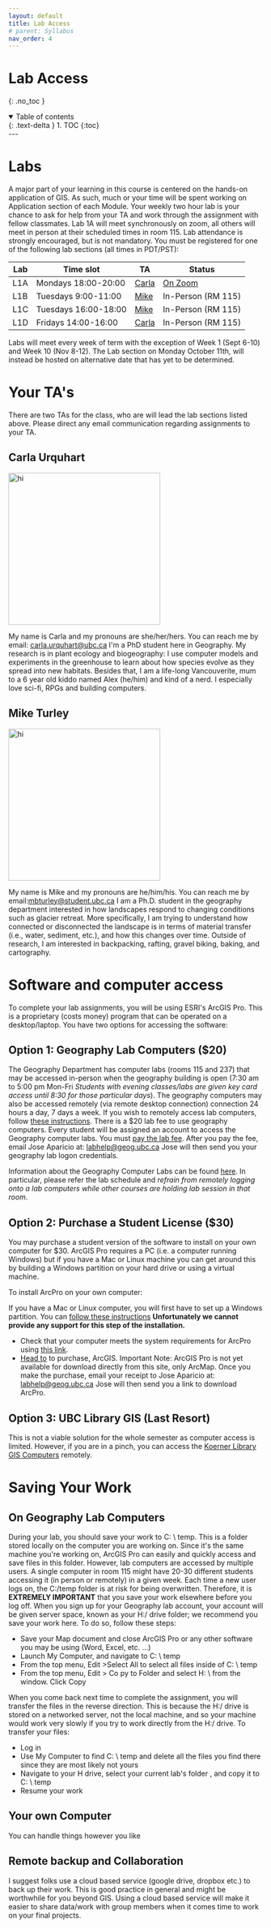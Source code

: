 ```yaml
---
layout: default
title: Lab Access
# parent: Syllabus
nav_order: 4
---
```



# Lab Access
{: .no_toc }

<details open markdown="block">
  <summary>
    Table of contents
  </summary>
  {: .text-delta }
1. TOC
{:toc}
</details>
---


# Labs

A major part of your learning in this course is centered on the hands-on application of GIS.  As such, much or your time will be spent working on Application section of each Module.  Your weekly two hour lab is your chance to ask for help from your TA and work through the assignment with fellow classmates.  Lab 1A will meet synchronously on zoom, all others will meet in person at their scheduled times in room 115.  Lab attendance is strongly encouraged, but is not mandatory.  You must be registered for one of the following lab sections (all times in PDT/PST):

|Lab |           Time slot    | TA                        |Status                                                                                |
|----|------------------------|---------------------------|--------------------------------------------------------------------------------------|
|L1A |Mondays 18:00-20:00     |[Carla](#carla-urqhart)    |[On Zoom](https://ubc.zoom.us/j/61994941147?pwd=d1dVdlJ6Yk03ZDBhbEFLS01uTU9EQT09)     |
|L1B |Tuesdays 9:00-11:00     |[Mike](#mike-turley)       |In-Person  (RM 115)                                                                   |
|L1C |Tuesdays 16:00-18:00    |[Mike](#mike-turley)       |In-Person  (RM 115)                                                                   |
|L1D |Fridays 14:00-16:00     |[Carla](#carla-urqhart)    |In-Person  (RM 115)                                                                   |

Labs will meet every week of term with the exception of Week 1 (Sept 6-10) and Week 10 (Nov 8-12).  The Lab section on Monday October 11th, will instead be hosted on alternative date that has yet to be determined.

# Your TA's 

There are two TAs for the class, who are will lead the lab sections listed above.  Please direct any email communication regarding assignments to your TA.

## Carla Urquhart

<img src="images/Carla.jpg" alt="hi" class="inline" width="300"/>

My name is Carla and my pronouns are she/her/hers.  You can reach me by email: carla.urquhart@ubc.ca  I'm a PhD student here in Geography. My research is in plant ecology and biogeography: I use computer models and experiments in the greenhouse to learn about how species evolve as they spread into new habitats. Besides that, I am a life-long Vancouverite, mum to a 6 year old kiddo named Alex (he/him) and kind of a nerd. I especially love sci-fi, RPGs and building computers.

## Mike Turley

<img src="images/Mike.jpg" alt="hi" class="inline" width="300"/>

My name is Mike  and my pronouns are he/him/his.  You can reach me by email:mbturley@student.ubc.ca  I am a Ph.D. student in the geography department interested in how landscapes respond to changing conditions such as glacier retreat. More specifically, I am trying to understand how connected or disconnected the landscape is in terms of material transfer (i.e., water, sediment, etc.), and how this changes over time. Outside of research, I am interested in backpacking, rafting, gravel biking, baking, and cartography.

# Software and computer access

To complete your lab assignments, you will be using ESRI's ArcGIS Pro.  This is a proprietary (costs money) program that can be operated on a desktop/laptop.  You have two options for accessing the software:

## Option 1: Geography Lab Computers ($20)

The Geography Department has computer labs (rooms 115 and 237) that may be accessed in-person when the geography building is open (7:30 am to 5:00 pm Mon-Fri *Students with evening classes/labs are given key card access until 8:30 for those particular days*).  The geography computers may also be accessed remotely (via remote desktop connection) connection 24 hours a day, 7 days a week.  If you wish to remotely access lab computers, follow [these instructions](RemoteDesktop.pdf).  There is a $20 lab fee to use geography computers.  Every student will be assigned an account to access the Geography computer labs. You must [pay the lab fee](http://geog-epayment.sites.olt.ubc.ca/fees/geoglab-fees/).  After you pay the fee, email Jose Aparicio at: labhelp@geog.ubc.ca Jose will then send you your geography lab logon credentials.

Information about the Geography Computer Labs can be found [here](https://geog.ubc.ca/undergraduate/study-resources/).  In particular, please refer the lab schedule and *refrain from remotely logging onto a lab computers while other courses are holding lab session in that room*.

## Option 2: Purchase a Student License ($30)

You may purchase a student version of the software to install on your own computer for $30. ArcGIS Pro requires a PC (i.e. a computer running Windows) but if you have a Mac or Linux machine you can get around this by building a Windows partition on your hard drive or using a virtual machine.


To install ArcPro on your own computer:

If you have a Mac or Linux computer, you will first have to set up a Windows partition. You can [follow these instructions](https://support.apple.com/en-ca/HT201468) **Unfortunately we cannot provide any support for this step of the installation.**
* Check that your computer meets the system requirements for ArcPro using [this link](http://www.systemrequirementslab.com/Client/Standard/?apikey=50F41142-39B0-4061-97C2-BA7B7FE43D0E&refid=1186&item=12433).
* [Head to](http://gis.ubc.ca/software/) to purchase, ArcGIS.  Important Note: ArcGIS Pro is not yet available for download directly from this site, only ArcMap.  Once you make the purchase, email your receipt to Jose Aparicio at: labhelp@geog.ubc.ca Jose will then send you a link to download ArcPro.


## Option 3: UBC Library GIS (Last Resort)

This is not a viable solution for the whole semester as computer access is limited.  However, if you are in a pinch, you can access the [Koerner Library GIS Computers]((https://koerner.library.ubc.ca/blog/remote-access-to-koerner-labs/)) remotely.


# Saving Your Work

## On Geography Lab Computers

During your lab, you should save your work to C: \ temp. This is a folder stored locally on the computer you are working on.  Since it's the same machine you're working on, ArcGIS Pro can easily and quickly access and save files in this folder. However, lab computers are accessed by multiple users.  A single computer in room 115 might have 20-30 different students accessing it (in person or remotely) in a given week.  Each time a new user logs on, the C:/temp folder is at risk for being overwritten.  Therefore, it is **EXTREMELY IMPORTANT** that you save your work elsewhere before you log off.  When you sign up for your Geography lab account, your account will be given server space, known as your H:/ drive folder; we recommend you save your work here. To do so, follow these steps:

* Save your Map document and close ArcGIS Pro or any other software you may be using (Word, Excel, etc. ...)
* Launch My Computer, and navigate to C: \ temp
* From the top menu, Edit >Select All to select all files inside of C: \ temp
* From the top menu, Edit > Co py to Folder and select H: \ from the window. Click Copy

When you come back next time to complete the assignment, you will transfer the files in the reverse direction. This is because the H:/ drive is stored on a networked server, not the local machine, and so your machine would work very slowly if you try to work directly from the H:/ drive. To transfer your files:

* Log in
* Use My Computer to find C: \ temp and delete all the files you find there since they are most likely not yours
* Navigate to your H drive, select your current lab's folder , and copy it to C: \ temp
* Resume your work

## Your own Computer

You can handle things however you like

## Remote backup and Collaboration

I suggest folks use a cloud based service (google drive, dropbox etc.) to back up their work.  This is good practice in general and might be worthwhile for you beyond GIS.  Using a cloud based service will make it easier to share data/work with group members when it comes time to work on your final projects.

